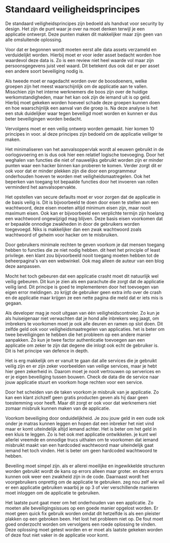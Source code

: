 # Standaard veiligheidsprincipes

De standaard veiligheidsprincipes zijn bedoeld als handvat voor security by design. Het zijn de punt waar je over na moet denken terwijl je een applicatie ontwerpt. Deze punten maken dit makkelijker maar zijn geen van alle omsluitende oplossing.

Voor dat er begonnen wordt moeten eerst alle data assets verzameld en verduidelijkt worden. Hierbij moet er voor ieder asset bedacht worden hoe waardevol deze data is. Zo is een review niet heel waarde vol maar zijn persoonsgegevens juist veel waard. Dit betekent dus ook dat er per asset een andere soort beveiliging nodig is.

Als tweede moet er nagedacht worden over de boosdoeners, welke groepen zijn het meest waarschijnlijk om de applicatie aan te vallen. Misschien zijn het interne werknemers die boos zijn over de huidige werkomstandigheden, maar het kan ook zijn de iemand uit is op geld. Hierbij moet gekeken worden hoeveel schade deze groepen kunnen doen en hoe waarschijnlijk een aanval van die groep is. Na deze analyse is het een stuk duidelijker waar tegen beveiligd moet worden en kunnen er dus beter beveiligingen worden bedacht.

Vervolgens moet er een veilig ontwerp worden gemaakt. hier komen 10 principes in voor. al deze principes zijn bedoeld om de applicatie veiliger te maken.

Het minimaliseren van het aanvalsoppervlak wordt al eeuwen gebruikt in de oorlogsvoering en is dus ook hier een relatief logische toevoeging. Door het weghalen van functies die niet of nauwelijks gebruikt worden zijn er minder punten waar een hacker binnen kan proberen te komen. Verder zorgt dit er ook voor dat er minder plekken zijn die door een programmeur onderhouden hoeven te worden met veiligheidsmaatregelen. Ook het beperken van toegang tot bepaalde functies door het invoeren van rollen verminderd het aanvalsopervakte.

Het opstellen van secure defaults moet er voor zorgen dat de applicatie in de basis veilig is. Dit is bijvoorbeeld te doen door eisen te stellen aan een wachtwoord, deze eisen moeten altijd minimum eisen zijn, maar nooit maximum eisen. Ook kan er bijvoorbeeld een verplichte termijn zijn hoelang een wachtwoord ongewijzigd mag blijven. Deze basis eisen voorkomen dat er bepaalde onnodige zwakheden in door de gebruikers worden toegevoegd. Niks is makkelijker dan een zwak wachtwoord zoals wachtwoord of geheim voor hacker om te misbruiken.

Door gebruikers minimale rechten te geven voorkom je dat mensen toegang hebben to functies die ze niet nodig hebben. dit heet het principle of least privilege. een klant zou bijvoorbeeld nooit toegang moeten hebben tot de beheerpagina's van een webwinkel. Ook mag alleen de auteur van een blog deze aanpassen.


Mocht het toch gebeuren dat een applicatie crasht moet dit natuurlijk wel veilig gebeuren. Dit kun je zien als een parachute die zorgt dat de applicatie veilig land. Dit principe is goed te implementeren door het toevoegen van eigen error meldingen. zo krijgt de gebruiker geen extra info over de crash en de applicatie maar krijgen ze een nette pagina die meld dat er iets mis is gegaan.

Als developer mag je nooit uitgaan van één veiligheidscontroler. Zo kun je als huiseigenaar niet verwachten dat je hond alle inbrekers weg jaagt, om imbrekers te voorkomen moet je ook alle deuren en ramen op slot doen. Dit zelfde geld ook voor veiligheidsmaatregelen van applicaties. het is beter om twee beveiligingen te hebben die het probleem op een andere manier aanpakken. Zo kun je twee factor authenticatie toevoegen aan een applicatie om zeker te zijn dat degene die inlogt ook echt de gebruiker is. Dit is het principe van defence in depth.

Het is erg makkelijk om er vanuit te gaan dat alle services die je gebruikt veilig zijn en er zijn zeker voorbeelden van veilige services, maar je hebt hier geen zekerheid in. Daarom moet je nooit vertrouwen op serverices en er je eigen beveiliging tussen bouwen. Check de data die de service naar jouw applicatie stuurt en voorkom hoge rechten voor een service.

Door het scheiden van de taken voorkom je misbruik van je applicatie. Zo kan een klant zichzelf geen gratis producten geven als hij daar geen toestemming voor heeft. Maar dit zorgt er ook voor dat werknemers niet zomaar misbruik kunnen maken van de applicatie.

Voorkom beveiliging door onduidelijkheid. Je zou jouw geld in een oude sok onder je matras kunnen leggen en hopen dat een inbreker het niet vind maar er komt uiteindelijk altijd iemand achter. Het is beter om het geld in een kluis te leggen. Zo is het ook met applicatie ontwikkelen. je kunt wel allerlei vreemde en onnodige trucs uithalen om te voorkomen dat iemand misbruikt maakt van een hardcoded wachtwoord maar uiteindelijk gaat iemand het toch vinden. Het is beter om geen hardcoded wachtwoord te hebben.

Beveiling moet simpel zijn. als er allerei moeilijke en ingewikkelde structuren worden gebruikt wordt de kans op errors alleen maar groter. en deze errors kunnen ook weer een zwakheid zijn in de code. Daarnaast wordt het voorgebruikers onprettig om de applicatie te gebruiken. zeg nou zelf wie wil er een applicatie gebruiken waarbij je op 3 of vier verschillende manieren moet inloggen om de applicatie te gebruiken.

Het laatste punt gaat meer om het onderhouden van een applicatie. Zo moeten alle beveiligingsissues op een goede manier opgelost worden. Er moet geen quick fix gebruik worden omdat dit hetzelfde is als een pleister plakken op een gebroken been. Het lost het probleem niet op. De fout moet goed onderzocht worden om vervolgens een roede oplossing te vinden. Deze oplossing moet getest worden en er moet als laatste gekeken worden of deze fout niet vaker in de applicatie voor komt.
